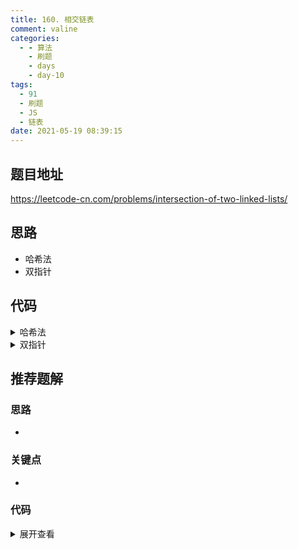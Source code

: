 ```yaml
---
title: 160. 相交链表
comment: valine
categories:
  - - 算法
    - 刷题
    - days
    - day-10
tags:
  - 91
  - 刷题
  - JS
  - 链表
date: 2021-05-19 08:39:15
---
```


## 题目地址
https://leetcode-cn.com/problems/intersection-of-two-linked-lists/
## 思路
- 哈希法
- 双指针
## 代码

<details>
    <summary>哈希法</summary>

```js
/**
 * Definition for singly-linked list.
 * function ListNode(val) {
 *     this.val = val;
 *     this.next = null;
 * }
 */

/**
 * @param {ListNode} headA
 * @param {ListNode} headB
 * @return {ListNode}
 */
var getIntersectionNode = function (headA, headB) {
    //哈希表
    const record = [];
    let curA=headA
    while (curA) {
        record.push(curA);
        curA = curA.next
    }
    let curB=headB;
    while(curB){
        if(record.includes(curB))return curB;
        curB=curB.next
    }
    return null
};
```

**复杂度分析**

- 时间复杂度：O(n)
- 空间复杂度：O(n)

</details>

<details>
    <summary>双指针</summary>

```js
/**
 * Definition for singly-linked list.
 * function ListNode(val) {
 *     this.val = val;
 *     this.next = null;
 * }
 */

/**
 * @param {ListNode} headA
 * @param {ListNode} headB
 * @return {ListNode}
 */
var getIntersectionNode = function (headA, headB) {
    //双指针
    let pointA = headA, pointB = headB;
    while (pointA !== pointB) {
        pointA = pointA ? pointA.next : headB;
        pointB = pointB ? pointB.next : headA;
    }
    return pointA
};
```

**复杂度分析**

- 时间复杂度：O(M+n)
- 空间复杂度：O(1)

</details>


## 推荐题解

### 思路

-

### 关键点

-

### 代码

<details>
    <summary>展开查看</summary>

```js

```

</details>
